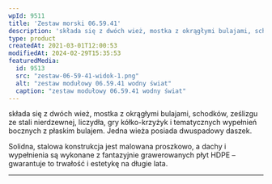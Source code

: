 ```yaml
---
wpId: 9511
title: 'Zestaw morski 06.59.41'
description: 'składa się z dwóch wież, mostka z okrągłymi bulajami, schodków, ześlizgu ze stali nierdzewnej, liczydła, gry kółko-krzyżyk i tematycznych wypełnień bocznych z płaskim bulajem. Jedna wieża posiada dwuspadowy daszek. Solidna, stalowa konstrukcja jest malowana proszkowo, a dachy i wypełnienia są wykonane z fantazyjnie grawerowanych płyt HDPE – gwarantuje to trwałość i estetykę na długie lata.'
type: product
createdAt: 2021-03-01T12:00:53
modifiedAt: 2024-02-29T15:35:53
featuredMedia:
  id: 9513
  src: "zestaw-06-59-41-widok-1.png"
  alt: "zestaw modułowy 06.59.41 wodny świat"
  caption: "zestaw modułowy 06.59.41 wodny świat"
---
```



składa się z dwóch wież, mostka z okrągłymi bulajami, schodków, ześlizgu ze stali nierdzewnej, liczydła, gry kółko-krzyżyk i tematycznych wypełnień bocznych z płaskim bulajem. Jedna wieża posiada dwuspadowy daszek.

Solidna, stalowa konstrukcja jest malowana proszkowo, a dachy i wypełnienia są wykonane z fantazyjnie grawerowanych płyt HDPE – gwarantuje to trwałość i estetykę na długie lata.

* * *